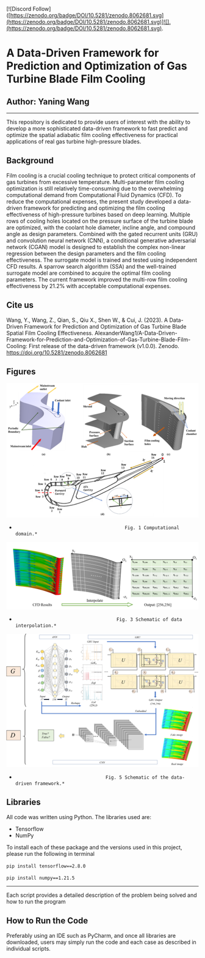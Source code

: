 [![Discord Follow]([https://zenodo.org/badge/DOI/10.5281/zenodo.8062681.svg](https://zenodo.org/badge/DOI/10.5281/zenodo.8062681.svg)]![].(https://zenodo.org/badge/DOI/10.5281/zenodo.8062681.svg). 
# A Data-Driven Framework for Prediction and Optimization of Gas Turbine Blade Film Cooling
## Author: Yaning Wang ##


---------------------------------------------------------------------------------------------------------------------------------
This repository is dedicated to provide users of interest with the ability to  develop a more sophisticated data-driven framework to fast predict and optimize the spatial adiabatic film cooling effectiveness for practical applications of real gas turbine high-pressure blades.

## Background ##
Film cooling is a crucial cooling technique to protect critical components of gas turbines from excessive temperature. Multi-parameter film cooling optimization is still relatively time-consuming due to the overwhelming computational demand from Computational Fluid Dynamics (CFD). To reduce the computational expenses, the present study developed a data-driven framework for predicting and optimizing the film cooling effectiveness of high-pressure turbines based on deep learning. Multiple rows of cooling holes located on the pressure surface of the turbine blade are optimized, with the coolant hole diameter, incline angle, and compound angle as design parameters. Combined with the gated recurrent units (GRU) and convolution neural network (CNN), a conditional generative adversarial network (CGAN) model is designed to establish the complex non-linear regression between the design parameters and the film cooling effectiveness. The surrogate model is trained and tested using independent CFD results. A sparrow search algorithm (SSA) and the well-trained surrogate model are combined to acquire the optimal film cooling parameters. The current framework improved the multi-row film cooling effectiveness by 21.2% with acceptable computational expenses.
## Cite us ##
Wang, Y., Wang, Z., Qian, S., Qiu X., Shen W., & Cui, J. (2023). A Data-Driven Framework for Prediction and Optimization of Gas Turbine Blade Spatial Film Cooling Effectiveness. AlexanderWang1/A-Data-Driven-Framework-for-Prediction-and-Optimization-of-Gas-Turbine-Blade-Film-Cooling: First release of the data-driven framework (v1.0.0). Zenodo. https://doi.org/10.5281/zenodo.8062681
## Figures ##



<img src=./Figures/fig1.png/>
                             
*                                             Fig. 1 Computational domain.*

<img src=./Figures/fig3.png />
                             
*                                          Fig. 3 Schematic of data interpolation.*

<img src=./Figures/fig5.png>

*                                      Fig. 5 Schematic of the data-driven framework.*

## Libraries ##
All code was written using Python. The libraries used are:
* Tensorflow 
* NumPy

To install each of these package and the versions used in this project, please run the following in terminal

`pip install tensorflow==2.8.0`

 `pip install numpy==1.21.5`


---------------------------------------------------------------------------------------------------------------------------------
Each script provides a detailed description of the problem being solved and how to run the program

## How to Run the Code ##
Preferably using an IDE such as PyCharm, and once all libraries are downloaded, users may simply run the code and each case as described in individual scripts.
